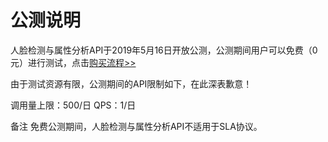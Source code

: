# 公测说明

人脸检测与属性分析API于2019年5月16日开放公测，公测期间用户可以免费（0元）进行测试，点击[购买流程>>](../Pricing/Purchase-Process.md)

由于测试资源有限，公测期间的API限制如下，在此深表歉意！

调用量上限：500/日 
QPS：1/日

备注
免费公测期间，人脸检测与属性分析API不适用于SLA协议。



